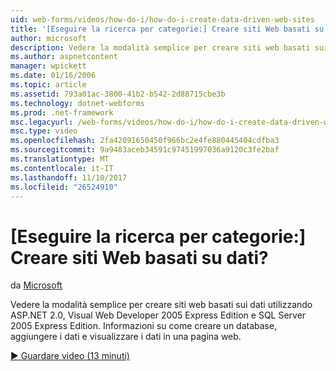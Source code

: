 ```yaml
---
uid: web-forms/videos/how-do-i/how-do-i-create-data-driven-web-sites
title: '[Eseguire la ricerca per categorie:] Creare siti Web basati su dati? | Microsoft Docs'
author: microsoft
description: Vedere la modalità semplice per creare siti web basati sui dati utilizzando ASP.NET 2.0, Visual Web Developer 2005 Express Edition e SQL Server 2005 Express Edition. Informazioni...
ms.author: aspnetcontent
manager: wpickett
ms.date: 01/16/2006
ms.topic: article
ms.assetid: 793a01ac-3800-41b2-b542-2d88715cbe3b
ms.technology: dotnet-webforms
ms.prod: .net-framework
msc.legacyurl: /web-forms/videos/how-do-i/how-do-i-create-data-driven-web-sites
msc.type: video
ms.openlocfilehash: 2fa42091650450f966bc2e4fe880445404cdfba3
ms.sourcegitcommit: 9a9483aceb34591c97451997036a9120c3fe2baf
ms.translationtype: MT
ms.contentlocale: it-IT
ms.lasthandoff: 11/10/2017
ms.locfileid: "26524910"
---
```

<a name="how-do-i-create-data-driven-web-sites"></a>[Eseguire la ricerca per categorie:] Creare siti Web basati su dati?
====================
da [Microsoft](https://github.com/microsoft)

Vedere la modalità semplice per creare siti web basati sui dati utilizzando ASP.NET 2.0, Visual Web Developer 2005 Express Edition e SQL Server 2005 Express Edition. Informazioni su come creare un database, aggiungere i dati e visualizzare i dati in una pagina web.

[&#9654; Guardare video (13 minuti)](https://channel9.msdn.com/Blogs/ASP-NET-Site-Videos/how-do-i-create-data-driven-web-sites)
